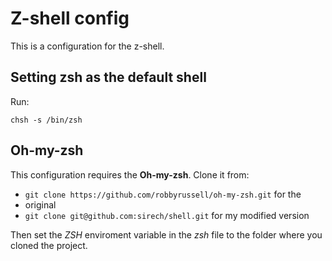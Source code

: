 # Z-shell config

This is a configuration for the z-shell.

## Setting zsh as the default shell

Run:

`chsh -s /bin/zsh`

## Oh-my-zsh

This configuration requires the __Oh-my-zsh__. Clone it from:

* `git clone https://github.com/robbyrussell/oh-my-zsh.git` for the
* original
* `git clone git@github.com:sirech/shell.git` for my modified version

Then set the _ZSH_ enviroment variable in the _zsh_ file to the folder
where you cloned the project.

